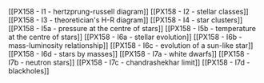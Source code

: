 [[PX158 - I1 - hertzprung-russell diagram]]
[[PX158 - I2 - stellar classes]]
[[PX158 - I3 - theoretician's H-R diagram]]
[[PX158 - I4 - star clusters]]
[[PX158 - I5a - pressure at the centre of stars]]
[[PX158 - I5b - temperature at the centre of stars]]
[[PX158 - I6a - stellar evolution]]
[[PX158 - I6b - mass-luminosity relationship]]
[[PX158 - I6c - evolution of a sun-like star]]
[[PX158 - I6d - stars by masses]]
[[PX158 - I7a - white dwarfs]]
[[PX158 - I7b - neutron stars]]
[[PX158 - I7c - chandrashekhar limit]]
[[PX158 - I7d - blackholes]]

